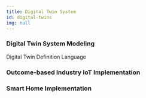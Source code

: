 ```yaml
---
title: Digital Twin System
id: digital-twins
img: null
---
```


### Digital Twin System Modeling

Digital Twin Definition Language

### Outcome-based Industry IoT Implementation

### Smart Home Implementation